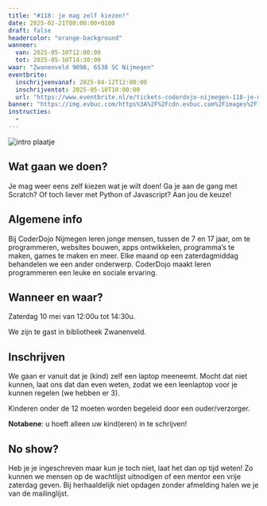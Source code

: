 ```yaml
---
title: "#118: je mag zelf kiezen!"
date: 2025-02-21T00:00:00+0100
draft: false
headercolor: "orange-background"
wanneer: 
  van: 2025-05-10T12:00:00
  tot: 2025-05-10T14:30:00
waar: "Zwanenveld 9098, 6538 SC Nijmegen"
eventbrite:
  inschrijvenvanaf: 2025-04-12T12:00:00
  inschrijventot: 2025-05-10T10:00:00
  url: "https://www.eventbrite.nl/e/tickets-coderdojo-nijmegen-118-je-mag-zelf-kiezen-1256587810969"
banner: "https://img.evbuc.com/https%3A%2F%2Fcdn.evbuc.com%2Fimages%2F1021272663%2F187233351803%2F1%2Foriginal.20250501-192843?h=200&w=450&auto=format%2Ccompress&q=75&sharp=10&rect=0%2C0%2C2160%2C1080&s=387a1934ba3488430d1e3316ca8948e7"
instructies:
  - 
---
```


![intro plaatje](https://img.evbuc.com/https%3A%2F%2Fcdn.evbuc.com%2Fimages%2F1021272663%2F187233351803%2F1%2Foriginal.20250501-192843?h=200&w=450&auto=format%2Ccompress&q=75&sharp=10&rect=0%2C0%2C2160%2C1080&s=387a1934ba3488430d1e3316ca8948e7)


## Wat gaan we doen?

Je mag weer eens zelf kiezen wat je wilt doen! Ga je aan de gang met Scratch? Of toch liever met Python of Javascript? Aan jou de keuze!




<!--more-->


## Algemene info

Bij CoderDojo Nijmegen leren jonge mensen, tussen de 7 en 17 jaar, om te programmeren, websites bouwen, apps ontwikkelen, programma’s te maken, games te maken en meer. Elke maand op een zaterdagmiddag behandelen we een ander onderwerp. CoderDojo maakt leren programmeren een leuke en sociale ervaring.



## Wanneer en waar?

Zaterdag 10 mei van 12:00u tot 14:30u.

We zijn te gast in bibliotheek Zwanenveld.



## Inschrijven

We gaan er vanuit dat je (kind) zelf een laptop meeneemt. Mocht dat niet kunnen, laat ons dat dan even weten, zodat we een leenlaptop voor je kunnen regelen (we hebben er 3).

Kinderen onder de 12 moeten worden begeleid door een ouder/verzorger.

**Notabene**: u hoeft alleen uw kind(eren) in te schrijven!



## No show?

Heb je je ingeschreven maar kun je toch niet, laat het dan op tijd weten! Zo kunnen we mensen op de wachtlijst uitnodigen of een mentor een vrije zaterdag geven. Bij herhaaldelijk niet opdagen zonder afmelding halen we je van de mailinglijst.